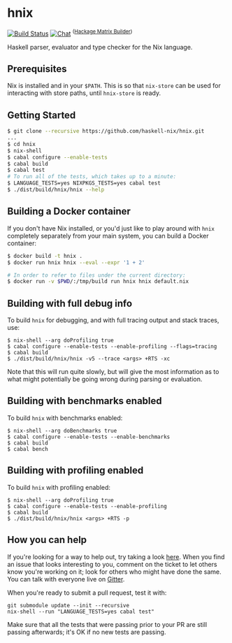# hnix

[![Build Status](https://api.travis-ci.org/haskell-nix/hnix.svg)](https://travis-ci.org/haskell-nix/hnix)
[![Chat](https://badges.gitter.im/Join%20Chat.svg)](https://gitter.im/haskell-nix/Lobby)
<sup>([Hackage Matrix Builder](https://matrix.hackage.haskell.org/package/hnix))</sup>

Haskell parser, evaluator and type checker for the Nix language.

## Prerequisites

Nix is installed and in your `$PATH`. This is so that `nix-store` can be used
for interacting with store paths, until `hnix-store` is ready.

## Getting Started

```bash
$ git clone --recursive https://github.com/haskell-nix/hnix.git
...
$ cd hnix
$ nix-shell
$ cabal configure --enable-tests
$ cabal build
$ cabal test
# To run all of the tests, which takes up to a minute:
$ LANGUAGE_TESTS=yes NIXPKGS_TESTS=yes cabal test
$ ./dist/build/hnix/hnix --help
```

## Building a Docker container

If you don't have Nix installed, or you'd just like to play around with `hnix`
completely separately from your main system, you can build a Docker container:

```bash
$ docker build -t hnix .
$ docker run hnix hnix --eval --expr '1 + 2'

# In order to refer to files under the current directory:
$ docker run -v $PWD/:/tmp/build run hnix hnix default.nix
```

## Building with full debug info

To build `hnix` for debugging, and with full tracing output and stack traces,
use:

```
$ nix-shell --arg doProfiling true
$ cabal configure --enable-tests --enable-profiling --flags=tracing
$ cabal build
$ ./dist/build/hnix/hnix -v5 --trace <args> +RTS -xc
```

Note that this will run quite slowly, but will give the most information as to
what might potentially be going wrong during parsing or evaluation.

## Building with benchmarks enabled

To build `hnix` with benchmarks enabled:

```
$ nix-shell --arg doBenchmarks true
$ cabal configure --enable-tests --enable-benchmarks
$ cabal build
$ cabal bench
```

## Building with profiling enabled

To build `hnix` with profiling enabled:

```
$ nix-shell --arg doProfiling true
$ cabal configure --enable-tests --enable-profiling
$ cabal build
$ ./dist/build/hnix/hnix <args> +RTS -p
```

## How you can help

If you're looking for a way to help out, try taking a look
[here](https://github.com/haskell-nix/hnix/issues?q=is%3Aissue+is%3Aopen+label%3A%22help+wanted%22+no%3Aassignee).
When you find an issue that looks interesting to you, comment on the ticket to
let others know you're working on it; look for others who might have done the
same. You can talk with everyone live on
[Gitter](https://gitter.im/haskell-nix/Lobby).

When you're ready to submit a pull request, test it with:
```
git submodule update --init --recursive
nix-shell --run "LANGUAGE_TESTS=yes cabal test"
```

Make sure that all the tests that were passing prior to your PR are still
passing afterwards; it's OK if no new tests are passing.

